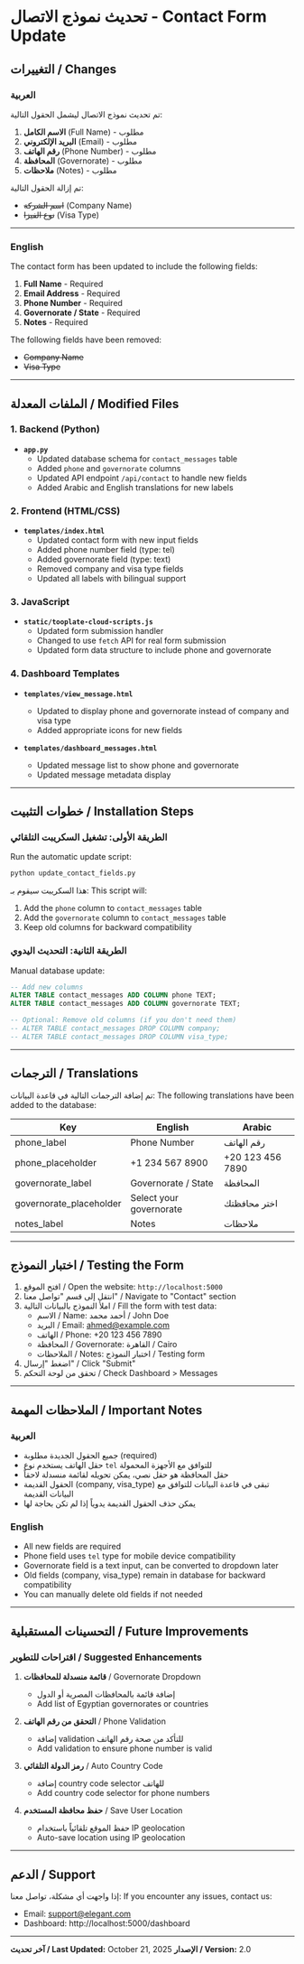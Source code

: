 # تحديث نموذج الاتصال - Contact Form Update

## التغييرات / Changes

### العربية
تم تحديث نموذج الاتصال ليشمل الحقول التالية:
1. **الاسم الكامل** (Full Name) - مطلوب
2. **البريد الإلكتروني** (Email) - مطلوب
3. **رقم الهاتف** (Phone Number) - مطلوب
4. **المحافظة** (Governorate) - مطلوب
5. **ملاحظات** (Notes) - مطلوب

تم إزالة الحقول التالية:
- ~~اسم الشركة~~ (Company Name)
- ~~نوع الفيزا~~ (Visa Type)

---

### English
The contact form has been updated to include the following fields:
1. **Full Name** - Required
2. **Email Address** - Required
3. **Phone Number** - Required
4. **Governorate / State** - Required
5. **Notes** - Required

The following fields have been removed:
- ~~Company Name~~
- ~~Visa Type~~

---

## الملفات المعدلة / Modified Files

### 1. Backend (Python)
- **`app.py`**
  - Updated database schema for `contact_messages` table
  - Added `phone` and `governorate` columns
  - Updated API endpoint `/api/contact` to handle new fields
  - Added Arabic and English translations for new labels

### 2. Frontend (HTML/CSS)
- **`templates/index.html`**
  - Updated contact form with new input fields
  - Added phone number field (type: tel)
  - Added governorate field (type: text)
  - Removed company and visa type fields
  - Updated all labels with bilingual support

### 3. JavaScript
- **`static/tooplate-cloud-scripts.js`**
  - Updated form submission handler
  - Changed to use `fetch` API for real form submission
  - Updated form data structure to include phone and governorate

### 4. Dashboard Templates
- **`templates/view_message.html`**
  - Updated to display phone and governorate instead of company and visa type
  - Added appropriate icons for new fields

- **`templates/dashboard_messages.html`**
  - Updated message list to show phone and governorate
  - Updated message metadata display

---

## خطوات التثبيت / Installation Steps

### الطريقة الأولى: تشغيل السكريبت التلقائي
Run the automatic update script:

```bash
python update_contact_fields.py
```

هذا السكريبت سيقوم بـ:
This script will:
1. Add the `phone` column to `contact_messages` table
2. Add the `governorate` column to `contact_messages` table
3. Keep old columns for backward compatibility

### الطريقة الثانية: التحديث اليدوي
Manual database update:

```sql
-- Add new columns
ALTER TABLE contact_messages ADD COLUMN phone TEXT;
ALTER TABLE contact_messages ADD COLUMN governorate TEXT;

-- Optional: Remove old columns (if you don't need them)
-- ALTER TABLE contact_messages DROP COLUMN company;
-- ALTER TABLE contact_messages DROP COLUMN visa_type;
```

---

## الترجمات / Translations

تم إضافة الترجمات التالية في قاعدة البيانات:
The following translations have been added to the database:

| Key | English | Arabic |
|-----|---------|--------|
| phone_label | Phone Number | رقم الهاتف |
| phone_placeholder | +1 234 567 8900 | +20 123 456 7890 |
| governorate_label | Governorate / State | المحافظة |
| governorate_placeholder | Select your governorate | اختر محافظتك |
| notes_label | Notes | ملاحظات |

---

## اختبار النموذج / Testing the Form

1. افتح الموقع / Open the website: `http://localhost:5000`
2. انتقل إلى قسم "تواصل معنا" / Navigate to "Contact" section
3. املأ النموذج بالبيانات التالية / Fill the form with test data:
   - الاسم / Name: أحمد محمد / John Doe
   - البريد / Email: ahmed@example.com
   - الهاتف / Phone: +20 123 456 7890
   - المحافظة / Governorate: القاهرة / Cairo
   - الملاحظات / Notes: اختبار النموذج / Testing form
4. اضغط "إرسال" / Click "Submit"
5. تحقق من لوحة التحكم / Check Dashboard > Messages

---

## الملاحظات المهمة / Important Notes

### العربية
- جميع الحقول الجديدة مطلوبة (required)
- حقل الهاتف يستخدم نوع `tel` للتوافق مع الأجهزة المحمولة
- حقل المحافظة هو حقل نصي، يمكن تحويله لقائمة منسدلة لاحقاً
- الحقول القديمة (company, visa_type) تبقى في قاعدة البيانات للتوافق مع البيانات القديمة
- يمكن حذف الحقول القديمة يدوياً إذا لم تكن بحاجة لها

### English
- All new fields are required
- Phone field uses `tel` type for mobile device compatibility
- Governorate field is a text input, can be converted to dropdown later
- Old fields (company, visa_type) remain in database for backward compatibility
- You can manually delete old fields if not needed

---

## التحسينات المستقبلية / Future Improvements

### اقتراحات للتطوير / Suggested Enhancements

1. **قائمة منسدلة للمحافظات** / Governorate Dropdown
   - إضافة قائمة بالمحافظات المصرية أو الدول
   - Add list of Egyptian governorates or countries

2. **التحقق من رقم الهاتف** / Phone Validation
   - إضافة validation للتأكد من صحة رقم الهاتف
   - Add validation to ensure phone number is valid

3. **رمز الدولة التلقائي** / Auto Country Code
   - إضافة country code selector للهاتف
   - Add country code selector for phone numbers

4. **حفظ محافظة المستخدم** / Save User Location
   - حفظ الموقع تلقائياً باستخدام IP geolocation
   - Auto-save location using IP geolocation

---

## الدعم / Support

إذا واجهت أي مشكلة، تواصل معنا:
If you encounter any issues, contact us:

- Email: support@elegant.com
- Dashboard: http://localhost:5000/dashboard

---

**آخر تحديث / Last Updated:** October 21, 2025
**الإصدار / Version:** 2.0

